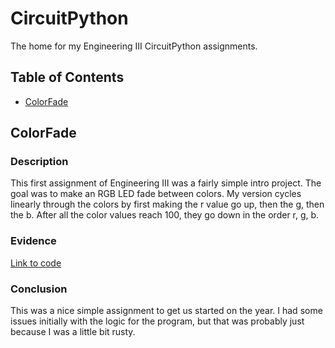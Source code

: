 # CircuitPython
The home for my Engineering III CircuitPython assignments.

## Table of Contents
* [ColorFade](#colorfade)


## ColorFade

### Description

This first assignment of Engineering III was a fairly simple intro project. The goal was to make an RGB LED fade between colors. My version cycles linearly through the colors by first making the r value go up, then the g, then the b. After all the color values reach 100, they go down in the order r, g, b. 

### Evidence

[Link to code](/ColorFade/ColorFade.py)

### Conclusion

This was a nice simple assignment to get us started on the year. I had some issues initially with the logic for the program, but that was probably just because I was a little bit rusty.
